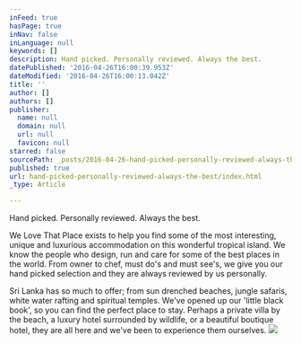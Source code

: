 ```yaml
---
inFeed: true
hasPage: true
inNav: false
inLanguage: null
keywords: []
description: Hand picked. Personally reviewed. Always the best.
datePublished: '2016-04-26T16:00:39.953Z'
dateModified: '2016-04-26T16:00:13.042Z'
title: ''
author: []
authors: []
publisher:
  name: null
  domain: null
  url: null
  favicon: null
starred: false
sourcePath: _posts/2016-04-26-hand-picked-personally-reviewed-always-the-best.md
published: true
url: hand-picked-personally-reviewed-always-the-best/index.html
_type: Article

---
```

Hand picked. Personally reviewed. Always the best.

We Love That Place exists to help you find some of the most interesting, unique and luxurious accommodation on this wonderful tropical island. We know the people who design, run and care for some of the best places in the world. From owner to chef, must do's and must see's, we give you our hand picked selection and they are always reviewed by us personally.

Sri Lanka has so much to offer; from sun drenched beaches, jungle safaris, white water rafting and spiritual temples. We've opened up our 'little black book', so you can find the perfect place to stay. Perhaps a private villa by the beach, a luxury hotel surrounded by wildlife, or a beautiful boutique hotel, they are all here and we've been to experience them ourselves.
![](https://the-grid-user-content.s3-us-west-2.amazonaws.com/27aa0e20-b18d-4a83-ac50-151492123ed5.jpg)